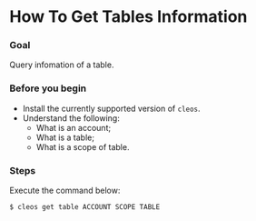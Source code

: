 # How To Get Tables Information

### Goal
Query infomation of a table.

### Before you begin
  * Install the currently supported version of `cleos`.
  * Understand the following:
    * What is an account;
    * What is a table;
    * What is a scope of table.

### Steps
Execute the command below:
```sh
$ cleos get table ACCOUNT SCOPE TABLE
```
